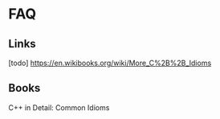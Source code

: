 # FAQ

## Links

[todo] https://en.wikibooks.org/wiki/More_C%2B%2B_Idioms

## Books

C++ in Detail: Common Idioms
